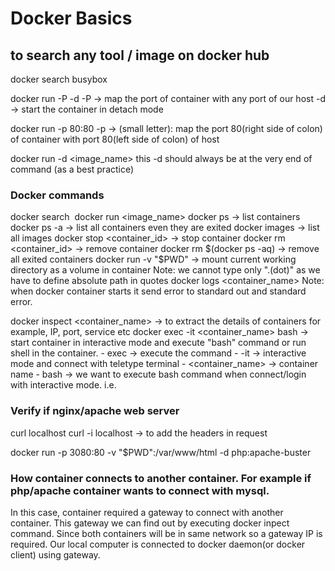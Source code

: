 # Docker Basics

## to search any tool / image on docker hub
docker search busybox

docker run -P -d
-P -> map the port of container with any port of our host
-d -> start the container in detach mode

docker run -p 80:80
-p -> (small letter): map the port 80(right side of colon) of container with port 80(left side of colon) of host

docker run -d <image_name>
this -d should always be at the very end of command (as a best practice)

### Docker commands
docker search <image>
docker run <image_name>
docker ps -> list containers
docker ps -a -> list all containers even they are exited
docker images -> list all images
docker stop <container_id> -> stop container
docker rm <container_id> -> remove container
docker rm $(docker ps -aq) -> remove all exited containers
docker run -v "$PWD" -> mount current working directory as a volume in container
Note: we cannot type only ".(dot)" as we have to define absolute path in quotes
docker logs <container_name>
Note: when docker container starts it send error to standard out and standard error.

docker inspect <container_name> -> to extract the details of containers for example, IP, port, service etc
docker exec -it <container_name> bash -> start container in interactive mode and execute "bash" command or run shell in the container.
    - exec -> execute the command
    - -it -> interactive mode and connect with teletype terminal
    - <container_name> -> container name
    - bash -> we want to execute bash command when connect/login with interactive mode. i.e.


### Verify if nginx/apache web server
curl localhost
curl -i localhost -> to add the headers in request

docker run -p 3080:80 -v "$PWD":/var/www/html -d php:apache-buster


### How container connects to another container. For example if php/apache container wants to connect with mysql.
In this case, container required a gateway to connect with another container. This gateway we can find out by executing docker inpect command. Since both containers will be in same network so a gateway IP is required.
Our local computer is connected to docker daemon(or docker client) using gateway.
